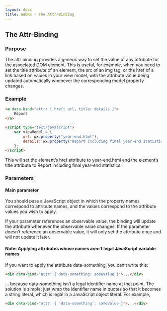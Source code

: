 ```yaml
---
layout: docs
title: WebRx - The Attr-Binding
---
```

## The Attr-Binding

### Purpose

The attr binding provides a generic way to set the value of any attribute for the associated DOM element. This is useful, for example, when you need to set the title attribute of an element, the src of an img tag, or the href of a link based on values in your view model, with the attribute value being updated automatically whenever the corresponding model property changes.

### Example

```html
<a data-bind="attr: { href: url, title: details }">
    Report
</a>
```
 
```html
<script type="text/javascript">
    var viewModel = {
        url: wx.property("year-end.html"),
        details: wx.property("Report including final year-end statistics")
    };
</script>
```

This will set the element’s href attribute to year-end.html and the element’s title attribute to Report including final year-end statistics.

### Parameters

#### Main parameter

You should pass a JavaScript object in which the property names correspond to attribute names, and the values correspond to the attribute values you wish to apply.

If your parameter references an observable value, the binding will update the attribute whenever the observable value changes. If the parameter doesn’t reference an observable value, it will only set the attribute once and will not update it later.

#### Note: Applying attributes whose names aren’t legal JavaScript variable names

If you want to apply the attribute data-something, you can’t write this:

```html
<div data-bind="attr: { data-something: someValue }">...</div>
```

… because data-something isn’t a legal identifier name at that point. The solution is simple: just wrap the identifier name in quotes so that it becomes a string literal, which is legal in a JavaScript object literal. For example,

```html
<div data-bind="attr: { 'data-something': someValue }">...</div>
```

